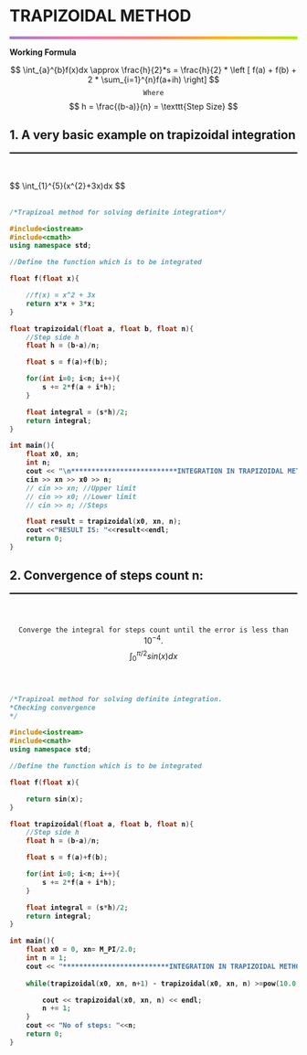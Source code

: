 # TRAPIZOIDAL METHOD
<hr style="height: 5px; border: none;background-image: linear-gradient(to right, #a282c6, #f378af, #ff8470, #ffb51a, #a8eb12);">

**Working Formula**



$$ \int_{a}^{b}f(x)dx \approx \frac{h}{2}*s = \frac{h}{2} * \left [ f(a) + f(b) + 2 * \sum_{i=1}^{n}f(a+ih) \right] $$
$$ \texttt{Where} $$
$$ h = \frac{(b-a)}{n} = \texttt{Step Size} $$

## 1. A very basic example on trapizoidal integration
<hr style="height: 2px; border: none; background: black">
<br><br>
$$ \int_{1}^{5}(x^{2}+3x)dx $$
<br><br>
<b>

```c++
/*Trapizoal method for solving definite integration*/

#include<iostream>
#include<cmath>
using namespace std;

//Define the function which is to be integrated

float f(float x){

    //f(x) = x^2 + 3x
    return x*x + 3*x;
}

float trapizoidal(float a, float b, float n){
    //Step side h
    float h = (b-a)/n;

    float s = f(a)+f(b);

    for(int i=0; i<n; i++){
        s += 2*f(a + i*h); 
    }

    float integral = (s*h)/2;
    return integral;
}

int main(){
    float x0, xn;
    int n;
    cout << "\n**************************INTEGRATION IN TRAPIZOIDAL METHOD*************************\n Enter the upper limit, lower limit and number of steps\n ";
    cin >> xn >> x0 >> n;
    // cin >> xn; //Upper limit
    // cin >> x0; //Lower limit
    // cin >> n; //Steps

    float result = trapizoidal(x0, xn, n);
    cout <<"RESULT IS: "<<result<<endl;
    return 0;
}
```
</b>

## 2. Convergence of steps count n:
<hr style="height: 2px; border: none; background: black">

<br><br>
$$ \texttt{Converge the integral for steps count until the error is less than }10^{-4}. $$
$$ \int_{0}^{\pi /2}sin(x)dx $$
<br><br>

<b>

```c++
/*Trapizoal method for solving definite integration.
*Checking convergence
*/

#include<iostream>
#include<cmath>
using namespace std;

//Define the function which is to be integrated

float f(float x){

    return sin(x);
}

float trapizoidal(float a, float b, float n){
    //Step side h
    float h = (b-a)/n;

    float s = f(a)+f(b);

    for(int i=0; i<n; i++){
        s += 2*f(a + i*h); 
    }

    float integral = (s*h)/2;
    return integral;
}

int main(){
    float x0 = 0, xn= M_PI/2.0;
    int n = 1;
    cout << "**************************INTEGRATION IN TRAPIZOIDAL METHOD*************************";
   
    while(trapizoidal(x0, xn, n+1) - trapizoidal(x0, xn, n) >=pow(10.0,-4.0)){

        cout << trapizoidal(x0, xn, n) << endl;
        n += 1;
    }
    cout << "No of steps: "<<n;
    return 0;
}
```
</b>